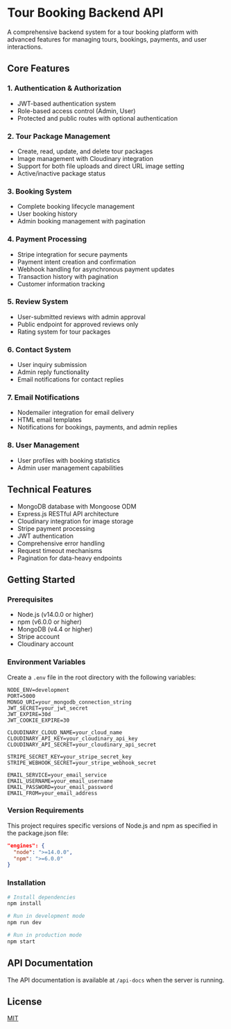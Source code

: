 # Tour Booking Backend API

A comprehensive backend system for a tour booking platform with advanced features for managing tours, bookings, payments, and user interactions.

## Core Features

### 1. Authentication & Authorization
- JWT-based authentication system
- Role-based access control (Admin, User)
- Protected and public routes with optional authentication

### 2. Tour Package Management
- Create, read, update, and delete tour packages
- Image management with Cloudinary integration
- Support for both file uploads and direct URL image setting
- Active/inactive package status

### 3. Booking System
- Complete booking lifecycle management
- User booking history
- Admin booking management with pagination

### 4. Payment Processing
- Stripe integration for secure payments
- Payment intent creation and confirmation
- Webhook handling for asynchronous payment updates
- Transaction history with pagination
- Customer information tracking

### 5. Review System
- User-submitted reviews with admin approval
- Public endpoint for approved reviews only
- Rating system for tour packages

### 6. Contact System
- User inquiry submission
- Admin reply functionality
- Email notifications for contact replies

### 7. Email Notifications
- Nodemailer integration for email delivery
- HTML email templates
- Notifications for bookings, payments, and admin replies

### 8. User Management
- User profiles with booking statistics
- Admin user management capabilities

## Technical Features

- MongoDB database with Mongoose ODM
- Express.js RESTful API architecture
- Cloudinary integration for image storage
- Stripe payment processing
- JWT authentication
- Comprehensive error handling
- Request timeout mechanisms
- Pagination for data-heavy endpoints

## Getting Started

### Prerequisites
- Node.js (v14.0.0 or higher)
- npm (v6.0.0 or higher)
- MongoDB (v4.4 or higher)
- Stripe account
- Cloudinary account

### Environment Variables
Create a `.env` file in the root directory with the following variables:
```
NODE_ENV=development
PORT=5000
MONGO_URI=your_mongodb_connection_string
JWT_SECRET=your_jwt_secret
JWT_EXPIRE=30d
JWT_COOKIE_EXPIRE=30

CLOUDINARY_CLOUD_NAME=your_cloud_name
CLOUDINARY_API_KEY=your_cloudinary_api_key
CLOUDINARY_API_SECRET=your_cloudinary_api_secret

STRIPE_SECRET_KEY=your_stripe_secret_key
STRIPE_WEBHOOK_SECRET=your_stripe_webhook_secret

EMAIL_SERVICE=your_email_service
EMAIL_USERNAME=your_email_username
EMAIL_PASSWORD=your_email_password
EMAIL_FROM=your_email_address
```

### Version Requirements
This project requires specific versions of Node.js and npm as specified in the package.json file:
```json
"engines": {
  "node": ">=14.0.0",
  "npm": ">=6.0.0"
}
```

### Installation
```bash
# Install dependencies
npm install

# Run in development mode
npm run dev

# Run in production mode
npm start
```

## API Documentation

The API documentation is available at `/api-docs` when the server is running.

## License

[MIT](https://choosealicense.com/licenses/mit/)
